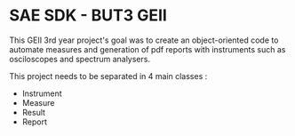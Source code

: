 # SAE SDK - BUT3 GEII

This GEII 3rd year project's goal was to create an object-oriented code to automate measures and generation of pdf reports with instruments such as osciloscopes and spectrum analysers.

This project needs to be separated in 4 main classes :
- Instrument
- Measure
- Result
- Report
